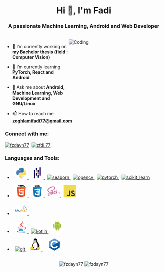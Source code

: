 <h1 align="center">Hi 👋, I'm Fadi</h1>
<h3 align="center">A passionate Machine Learning, Android and Web Developer</h3>
<br>

<img align="right" alt="Coding" width="300" height="230" src="https://media.tenor.com/2uyENRmiUt0AAAAC/coding.gif">

- 🔭 I’m currently working on **my Bachelor thesis (field : Computer Vision)**

- 🌱 I’m currently learning **PyTorch, React and Android**

- 💬 Ask me about **Android, Machine Learning, Web Development and GNU/Linux**

- 📫 How to reach me **zoghlamifadi77@gmail.com**

<h3 align="left">Connect with me:</h3>
<p align="left">
<a href="https://linkedin.com/in/fzdayn77" target="blank"> <img align="center" src="https://raw.githubusercontent.com/rahuldkjain/github-profile-readme-generator/master/src/images/icons/Social/linked-in-alt.svg" alt="fzdayn77" height="30" width="40" /></a>&nbsp;
<a href="https://instagram.com/zfdi.77" target="blank"><img align="center" src="https://raw.githubusercontent.com/rahuldkjain/github-profile-readme-generator/master/src/images/icons/Social/instagram.svg" alt="zfdi.77" height="30" width="40" /></a>
</p>

<h3 align="left">Languages and Tools:</h3>
<ul>

<!-- Machine Learning -->
  <li>
<p align="left">&nbsp;
<a href="https://www.python.org" target="_blank" rel="noreferrer"> <img src="https://raw.githubusercontent.com/devicons/devicon/master/icons/python/python-original.svg" alt="python" width="40" height="40"/> </a>&nbsp;
<a href="https://pandas.pydata.org/" target="_blank" rel="noreferrer"> <img src="https://raw.githubusercontent.com/devicons/devicon/2ae2a900d2f041da66e950e4d48052658d850630/icons/pandas/pandas-original.svg" alt="pandas" width="40" height="40"/> </a>&nbsp;
<a href="https://seaborn.pydata.org/" target="_blank" rel="noreferrer"> <img src="https://seaborn.pydata.org/_images/logo-mark-lightbg.svg" alt="seaborn" width="40" height="40"/> </a>&nbsp;
<a href="https://opencv.org/" target="_blank" rel="noreferrer"> <img src="https://www.vectorlogo.zone/logos/opencv/opencv-icon.svg" alt="opencv" width="40" height="40"/> </a>&nbsp;
<a href="https://pytorch.org/" target="_blank" rel="noreferrer"> <img src="https://www.vectorlogo.zone/logos/pytorch/pytorch-icon.svg" alt="pytorch" width="40" height="40"/> </a>&nbsp;
<a href="https://scikit-learn.org/" target="_blank" rel="noreferrer"> <img src="https://upload.wikimedia.org/wikipedia/commons/0/05/Scikit_learn_logo_small.svg" alt="scikit_learn" width="40" height="40"/> </a> 
</p>
  </li>
  
<!-- Web Development -->
  <li>
<p align="left">&nbsp;
<a href="https://www.w3.org/html/" target="_blank" rel="noreferrer"> <img src="https://raw.githubusercontent.com/devicons/devicon/master/icons/html5/html5-original-wordmark.svg" alt="html5" width="40" height="40"/> </a>&nbsp;
<a href="https://www.w3schools.com/css/" target="_blank" rel="noreferrer"> <img src="https://raw.githubusercontent.com/devicons/devicon/master/icons/css3/css3-original-wordmark.svg" alt="css3" width="40" height="40"/> </a>&nbsp;
<a href="https://sass-lang.com" target="_blank" rel="noreferrer"> <img src="https://raw.githubusercontent.com/devicons/devicon/master/icons/sass/sass-original.svg" alt="sass" width="40" height="40"/> </a>&nbsp;
<a href="https://developer.mozilla.org/en-US/docs/Web/JavaScript" target="_blank" rel="noreferrer"> <img src="https://raw.githubusercontent.com/devicons/devicon/master/icons/javascript/javascript-original.svg" alt="javascript" width="40" height="40"/> </a>
    </p>
  </li>

<!-- Database -->
  <li>
<p align="left">&nbsp;
<a href="https://www.mysql.com/" target="_blank" rel="noreferrer"> <img src="https://raw.githubusercontent.com/devicons/devicon/master/icons/mysql/mysql-original-wordmark.svg" alt="mysql" width="40" height="40"/> </a>&nbsp;
</p>
  </li>

<!-- Android Development -->
  <li>
<p align="left">&nbsp;
<a href="https://www.java.com" target="_blank" rel="noreferrer"> <img src="https://raw.githubusercontent.com/devicons/devicon/master/icons/java/java-original.svg" alt="java" width="40" height="40"/> </a>&nbsp;
<a href="https://kotlinlang.org" target="_blank" rel="noreferrer"> <img src="https://www.vectorlogo.zone/logos/kotlinlang/kotlinlang-icon.svg" alt="kotlin" width="40" height="40"/> </a>&nbsp;
<a href="https://developer.android.com" target="_blank" rel="noreferrer"> <img src="https://raw.githubusercontent.com/devicons/devicon/master/icons/android/android-original-wordmark.svg" alt="android" width="40" height="40"/> </a> 
</p>
  </li>

<!-- GNU/Linux -->
  <li>
<p align="left">&nbsp;
  <a href="https://git-scm.com/" target="_blank" rel="noreferrer"> <img src="https://www.vectorlogo.zone/logos/git-scm/git-scm-icon.svg" alt="git" width="40" height="40"/> </a>&nbsp;
<a href="https://www.linux.org/" style="align: left; margin-right: 10px; margin-bottom: 10px;"target="_blank" rel="noreferrer"> <img src="https://raw.githubusercontent.com/devicons/devicon/master/icons/linux/linux-original.svg" alt="linux" width="40" height="40"/> </a>&nbsp;
<a href="https://www.cprogramming.com/" target="_blank" rel="noreferrer"> <img src="https://raw.githubusercontent.com/devicons/devicon/master/icons/c/c-original.svg" alt="c" width="40" height="40"/> </a>
</p>
  </li>
  
</ul>
<br>

<!-- Foot -->
<div align="center">
  <img width="380" height="160" src="https://github-readme-stats.vercel.app/api/top-langs?username=fzdayn77&show_icons=true&theme=dracula&title_color=ebebe6&locale=en&layout=compact" alt="fzdayn77" />
  <img width="380" height="160" src="https://github-readme-stats.vercel.app/api?username=fzdayn77&show_icons=true&theme=dracula&title_color=79dafa&locale=en" alt="fzdayn77" />
</div>
